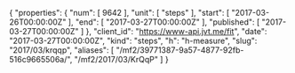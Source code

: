 {
  "properties": {
    "num": [
      9642
    ],
    "unit": [
      "steps"
    ],
    "start": [
      "2017-03-26T00:00:00Z"
    ],
    "end": [
      "2017-03-27T00:00:00Z"
    ],
    "published": [
      "2017-03-27T00:00:00Z"
    ]
  },
  "client_id": "https://www-api.jvt.me/fit",
  "date": "2017-03-27T00:00:00Z",
  "kind": "steps",
  "h": "h-measure",
  "slug": "2017/03/krqqp",
  "aliases": [
    "/mf2/39771387-9a57-4877-92fb-516c9665506a/",
    "/mf2/2017/03/KrQqP"
  ]
}
